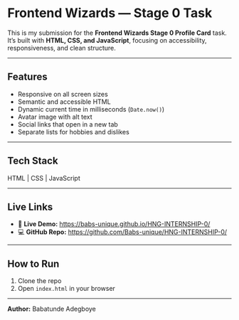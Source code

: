 # Frontend Wizards — Stage 0 Task

This is my submission for the **Frontend Wizards Stage 0 Profile Card** task.
It’s built with **HTML, CSS, and JavaScript**, focusing on accessibility, responsiveness, and clean structure.

---

## Features

* Responsive on all screen sizes
* Semantic and accessible HTML
* Dynamic current time in milliseconds (`Date.now()`)
* Avatar image with alt text
* Social links that open in a new tab
* Separate lists for hobbies and dislikes

---

## Tech Stack

HTML | CSS | JavaScript

---

## Live Links

* 🔗 **Live Demo:** https://babs-unique.github.io/HNG-INTERNSHIP-0/
* 💻 **GitHub Repo:** https://github.com/Babs-unique/HNG-INTERNSHIP-0/

---

## How to Run

1. Clone the repo
2. Open `index.html` in your browser

---

**Author:** Babatunde Adegboye
